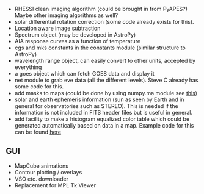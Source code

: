 * RHESSI clean imaging algorithm (could be brought in from PyAPES?) Maybe other imaging algorithms as well?
* solar differential rotation correction (some code already exists for this).
* Location aware image subtraction
* Spectrum object (may be developed in AstroPy)
* AIA response curves as a function of temperature
* cgs and mks constants in the constants module (similar structure to AstroPy)
* wavelength range object, can easily convert to other units, accepted by everything
* a goes object which can fetch GOES data and display it
* net module to grab eve data (all the different levels). Steve C already has some code for this.
* add masks to maps (could be done by using numpy.ma module see [this](http://docs.scipy.org/doc/numpy/reference/maskedarray.generic.html#rationale))
* solar and earth ephemeris information (sun as seen by Earth and in general for observatories such as STEREO). This is needed if the information is not included in FITS header files but is useful in general.
* add facility to make a histogram equalized color table which could be generated automatically based on data in a map. Example code for this can be found [here](http://stackoverflow.com/questions/5858902/histogram-equalization-of-matplotlib-color-tables)

## GUI
* MapCube animations
* Contour plotting / overlays
* VSO etc. downloader
* Replacement for MPL Tk Viewer

